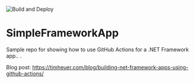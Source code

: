 ![Build and Deploy](https://github.com/timheuer/SimpleFrameworkApp/workflows/Build%20and%20Deploy/badge.svg?branch=master)

# SimpleFrameworkApp
Sample repo for showing how to use GitHub Actions for a .NET Framework app..
.

Blog post: https://timheuer.com/blog/building-net-framework-apps-using-github-actions/
